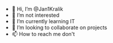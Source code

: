 - 👋 Hi, I’m @Jan1Kralik
- 👀 I’m not interested
- 🌱 I’m currently learning IT
- 💞️ I’m looking to collaborate on projects
- 📫 How to reach me don't
<!---
Jan1Kralik/Jan1Kralik is a ✨ special ✨ repository because its `README.md` (this file) appears on your GitHub profile.
You can click the Preview link to take a look at your changes.
--->
